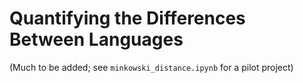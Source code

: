 # Quantifying the Differences Between Languages

(Much to be added; see `minkowski_distance.ipynb` for a pilot project)
